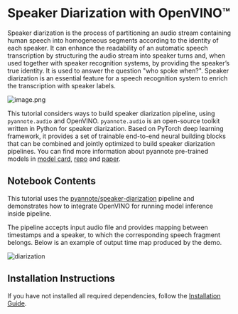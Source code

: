 # Speaker Diarization with OpenVINO™

Speaker diarization is the process of partitioning an audio stream containing human speech into homogeneous segments according to the identity of each speaker. It can enhance the readability of an automatic speech transcription by structuring the audio stream into speaker turns and, when used together with speaker recognition systems, by providing the speaker’s true identity. It is used to answer the question "who spoke when?". Speaker diarization is an essential feature for a speech recognition system to enrich the transcription with speaker labels.

![image.png](https://docs.nvidia.com/deeplearning/nemo/user-guide/docs/en/stable/_images/asr_sd_diagram.png)

This tutorial considers ways to build speaker diarization pipeline, using `pyannote.audio` and OpenVINO. `pyannote.audio` is an open-source toolkit written in Python for speaker diarization. Based on PyTorch deep learning framework, it provides a set of trainable end-to-end neural building blocks that can be combined and jointly optimized to build speaker diarization pipelines. You can find more information about pyannote pre-trained models in [model card](https://huggingface.co/pyannote/speaker-diarization), [repo](https://github.com/pyannote/pyannote-audio) and [paper](https://arxiv.org/abs/1911.01255).

## Notebook Contents

This tutorial uses the [pyannote/speaker-diarization](https://huggingface.co/pyannote/speaker-diarization) pipeline and demonstrates how to integrate OpenVINO for running model inference inside pipeline.

The pipeline accepts input audio file and provides mapping between timestamps and a speaker, to which the corresponding speech fragment belongs.
Below is an example of output time map produced by the demo.

![diarization](https://user-images.githubusercontent.com/29454499/218432101-0bd0c424-e1d8-46af-ba1d-ee29ed6d1229.png)


## Installation Instructions

If you have not installed all required dependencies, follow the [Installation Guide](../../README.md).
